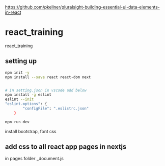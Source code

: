 https://github.com/pkellner/pluralsight-building-essential-ui-data-elements-in-react
# react_training
react_training
## setting up
```sh
npm init -y
npm install --save react react-dom next


# in setting.json in vscode add below
npm install -g eslint
eslint --init
"eslint.options": {
        "configFile": ".eslistrc.json"
    }

npm run dev
```

install bootstrap, font css

## add css to all react app pages in nextjs
in pages folder _document.js
